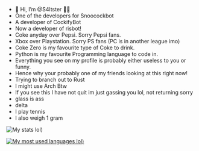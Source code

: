 - 👋 Hi, I’m @S4ltster 🧂🧂
- One of the developers for Snoocockbot 
- A developer of CockifyBot
- Now a developer of risbot!
- Coke anyday over Pepsi. Sorry Pepsi fans.
- Xbox over Playstation. Sorry PS fans (PC is in another league imo)
- Coke Zero is my favourite type of Coke to drink.
- Python is my favourite Programming language to code in.
- Everything you see on my profile is probably either useless to you or funny.
- Hence why your probably one of my friends looking at this right now!
- Trying to branch out to Rust
- I might use Arch Btw
- If you see this I have not quit im just gassing you lol, not returning sorry
- glass is ass
- delta
- I play tennis
- I also weigh 1 gram

![My stats lol](https://github-readme-stats.vercel.app/api?username=S4ltster&theme=vue-dark&show_icons=true&count_private=true))

[![My most used languages lol](https://github-readme-stats.vercel.app/api/top-langs/?username=S4ltster&theme=vue-dark&layout=compact&count_private=true))](https://github.com/anuraghazra/github-readme-stats)




<!---
S4ltster/S4ltster is a ✨ special ✨ repository because its `README.md` (this file) appears on your GitHub profile.
You can click the Preview link to take a look at your changes.
--->
